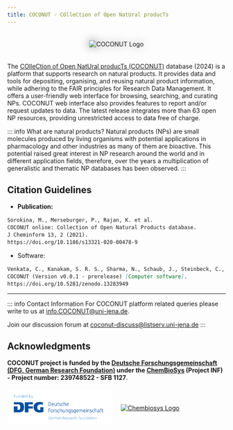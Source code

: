 ```yaml
---
title: COCONUT - COlleCtion of Open NatUral producTs
---
```


<div style="text-align: center;">
  <img src="/logo.png" alt="COCONUT Logo" style="filter: drop-shadow(0px 0px 10px rgba(0, 0, 0, 0.5)); margin: 20px auto;" width="600">
</div>

The [COlleCtion of Open NatUral producTs (COCONUT)](https://coconut.naturalproducts.net) database (2024) is a platform that supports research on natural products. It provides data and tools for depositing, organising, and reusing natural product information, while adhering to the FAIR principles for Research Data Management. It offers a user-friendly web interface for browsing, searching, and curating NPs. COCONUT web interface also provides features to report and/or request updates to data. The latest release integrates more than 63 open NP resources, providing unrestricted access to data free of charge. 


::: info What are natural products?
Natural products (NPs) are small molecules produced by living organisms with potential applications in pharmacology and other industries as many of them are bioactive. This potential raised great interest in NP research around the world and in different application fields, therefore, over the years a multiplication of generalistic and thematic NP databases has been observed.
:::


## Citation Guidelines

- **Publication:**
```md
Sorokina, M., Merseburger, P., Rajan, K. et al. 
COCONUT online: Collection of Open Natural Products database. 
J Cheminform 13, 2 (2021). 
https://doi.org/10.1186/s13321-020-00478-9
```

- Software:
```md
Venkata, C., Kanakam, S. R. S., Sharma, N., Schaub, J., Steinbeck, C., & Rajan, K. (2024).
COCONUT (Version v0.0.1 - prerelease) [Computer software].
https://doi.org/10.5281/zenodo.13283949
```

<hr/>

::: info Contact Information
For COCONUT platform related queries please write to us at [info.COCONUT@uni-jena.de](mailto:info.COCONUT@uni-jena.de).

Join our discussion forum at [coconut-discuss@listserv.uni-jena.de](mailto:coconut-discuss@listserv.uni-jena.de)
:::
## Acknowledgments

**COCONUT project is funded by the [Deutsche Forschungsgemeinschaft (DFG, German Research Foundation)](https://www.dfg.de/) under the [ChemBioSys](https://www.chembiosys.de/en/) (Project INF) - Project number: 239748522 - SFB 1127**.

<div style="display: flex; justify-content: space-between; align-items: center; gap: 20px; margin-top: 20px;">
  <a href="https://www.dfg.de/" target="_blank" style="flex: 1;">
    <img src="https://github.com/Steinbeck-Lab/cheminformatics-microservice/blob/main/docs/public/dfg_logo_schriftzug_blau_foerderung_en.gif?raw=true" style="width: 100%; max-width: 250px;" alt="DFG Logo">
  </a>
  <a href="https://www.chembiosys.de/en/welcome.html" target="_blank" style="flex: 1;">
    <img src="https://github.com/Steinbeck-Lab/cheminformatics-microservice/assets/30716951/45c8e153-8322-4563-a51d-cbdbe4e08627" style="width: 100%; max-width: 250px;" alt="Chembiosys Logo">
  </a>
</div>
